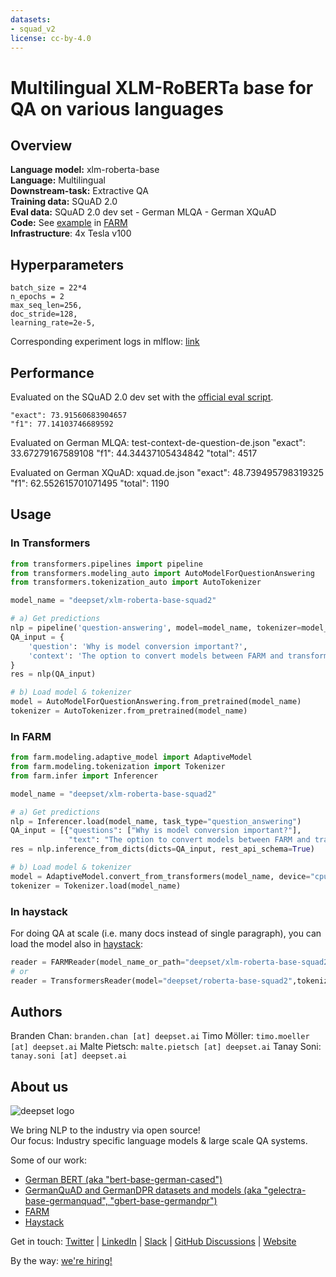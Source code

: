 ```yaml
---
datasets:
- squad_v2
license: cc-by-4.0
---
```


# Multilingual XLM-RoBERTa base for QA on various languages 

## Overview
**Language model:** xlm-roberta-base  
**Language:** Multilingual  
**Downstream-task:** Extractive QA  
**Training data:** SQuAD 2.0   
**Eval data:** SQuAD 2.0 dev set - German MLQA - German XQuAD   
**Code:**  See [example](https://github.com/deepset-ai/FARM/blob/master/examples/question_answering.py) in [FARM](https://github.com/deepset-ai/FARM/blob/master/examples/question_answering.py)  
**Infrastructure**: 4x Tesla v100

## Hyperparameters

```
batch_size = 22*4
n_epochs = 2
max_seq_len=256,
doc_stride=128,
learning_rate=2e-5,
``` 

Corresponding experiment logs in mlflow: [link](https://public-mlflow.deepset.ai/#/experiments/2/runs/b25ec75e07614accb3f1ce03d43dbe08)


## Performance
Evaluated on the SQuAD 2.0 dev set with the [official eval script](https://worksheets.codalab.org/rest/bundles/0x6b567e1cf2e041ec80d7098f031c5c9e/contents/blob/).
```
"exact": 73.91560683904657
"f1": 77.14103746689592
```

Evaluated on German MLQA: test-context-de-question-de.json
  "exact": 33.67279167589108
  "f1": 44.34437105434842
  "total": 4517

Evaluated on German XQuAD: xquad.de.json
"exact": 48.739495798319325
  "f1": 62.552615701071495
  "total": 1190


## Usage

### In Transformers
```python
from transformers.pipelines import pipeline
from transformers.modeling_auto import AutoModelForQuestionAnswering
from transformers.tokenization_auto import AutoTokenizer

model_name = "deepset/xlm-roberta-base-squad2"

# a) Get predictions
nlp = pipeline('question-answering', model=model_name, tokenizer=model_name)
QA_input = {
    'question': 'Why is model conversion important?',
    'context': 'The option to convert models between FARM and transformers gives freedom to the user and let people easily switch between frameworks.'
}
res = nlp(QA_input)

# b) Load model & tokenizer
model = AutoModelForQuestionAnswering.from_pretrained(model_name)
tokenizer = AutoTokenizer.from_pretrained(model_name)
```

### In FARM

```python
from farm.modeling.adaptive_model import AdaptiveModel
from farm.modeling.tokenization import Tokenizer
from farm.infer import Inferencer

model_name = "deepset/xlm-roberta-base-squad2"

# a) Get predictions
nlp = Inferencer.load(model_name, task_type="question_answering")
QA_input = [{"questions": ["Why is model conversion important?"],
             "text": "The option to convert models between FARM and transformers gives freedom to the user and let people easily switch between frameworks."}]
res = nlp.inference_from_dicts(dicts=QA_input, rest_api_schema=True)

# b) Load model & tokenizer
model = AdaptiveModel.convert_from_transformers(model_name, device="cpu", task_type="question_answering")
tokenizer = Tokenizer.load(model_name)
```

### In haystack
For doing QA at scale (i.e. many docs instead of single paragraph), you can load the model also in [haystack](https://github.com/deepset-ai/haystack/):
```python
reader = FARMReader(model_name_or_path="deepset/xlm-roberta-base-squad2")
# or 
reader = TransformersReader(model="deepset/roberta-base-squad2",tokenizer="deepset/xlm-roberta-base-squad2")
```


## Authors
Branden Chan: `branden.chan [at] deepset.ai`
Timo Möller: `timo.moeller [at] deepset.ai`
Malte Pietsch: `malte.pietsch [at] deepset.ai`
Tanay Soni: `tanay.soni [at] deepset.ai`

## About us
![deepset logo](https://workablehr.s3.amazonaws.com/uploads/account/logo/476306/logo)

We bring NLP to the industry via open source!  
Our focus: Industry specific language models & large scale QA systems. 
  
Some of our work: 
- [German BERT (aka "bert-base-german-cased")](https://deepset.ai/german-bert)
- [GermanQuAD and GermanDPR datasets and models (aka "gelectra-base-germanquad", "gbert-base-germandpr")](https://deepset.ai/germanquad)
- [FARM](https://github.com/deepset-ai/FARM)
- [Haystack](https://github.com/deepset-ai/haystack/)

Get in touch:
[Twitter](https://twitter.com/deepset_ai) | [LinkedIn](https://www.linkedin.com/company/deepset-ai/) | [Slack](https://haystack.deepset.ai/community/join) | [GitHub Discussions](https://github.com/deepset-ai/haystack/discussions) | [Website](https://deepset.ai)

By the way: [we're hiring!](http://www.deepset.ai/jobs)
